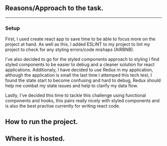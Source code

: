## Reasons/Approach to the task.
___

### Setup
First, I used create react app to save time to be able to focus more on the project at hand. As well as this, I added ESLINT to my project to lint my project to check for any styling errors/code mishaps (AIRBNB). 

I've also decided to go for the styled components approach to styling I find styled components to be easier to debug and a cleaner solution for react applications. Additionaly, I have decided to use Redux in my application, 
although the application is small the last time I attemped this tech test, I found the state start to become confusing and hard to debug, Redux should help me combat my state issues and help to clarify my data flow. 

Lastly, I've decided this time to tackle this challenge using functional components and hooks, this pairs really nicely with styled components and is also the best practise currently for writing react code. 


## How to run the project.


## Where it is hosted.


